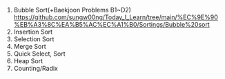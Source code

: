 1. Bubble Sort(+Baekjoon Problems B1~D2) <br>
https://github.com/sungw00ng/Today_I_Learn/tree/main/%EC%9E%90%EB%A3%8C%EA%B5%AC%EC%A1%B0/Sortings/Bubble%20sort <br>
2. Insertion Sort
3. Selection Sort
4. Merge Sort
5. Quick Select, Sort
6. Heap Sort
7. Counting/Radix
